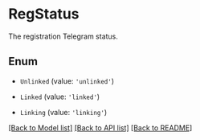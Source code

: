 # RegStatus

The registration Telegram status.

## Enum

* `Unlinked` (value: `'unlinked'`)

* `Linked` (value: `'linked'`)

* `Linking` (value: `'linking'`)

[[Back to Model list]](../README.md#documentation-for-models) [[Back to API list]](../README.md#documentation-for-api-endpoints) [[Back to README]](../README.md)

